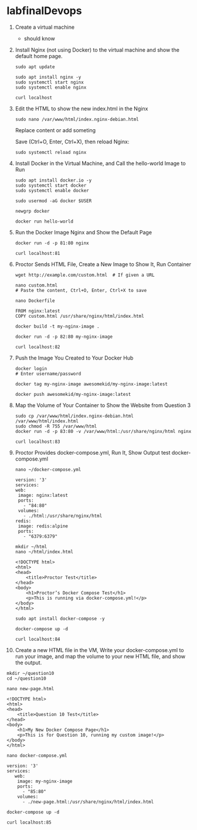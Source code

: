 # labfinalDevops

1. Create a virtual machine
   - should know
2. Install Nginx (not using Docker) to the virtual machine and show the default home page.
    ```
    sudo apt update
    ```
   ```
   sudo apt install nginx -y
   sudo systemctl start nginx
   sudo systemctl enable nginx
   ```
    ```
   curl localhost
    ```
3. Edit the HTML to show the new index.html in the Nginx
   ```
   sudo nano /var/www/html/index.nginx-debian.html
   ```
   Replace content or add someting 

   Save (Ctrl+O, Enter, Ctrl+X), then reload Nginx:
   ```
   sudo systemctl reload nginx
   ```
4. Install Docker in the Virtual Machine, and Call the hello-world Image to Run
   ```
   sudo apt install docker.io -y
   sudo systemctl start docker
   sudo systemctl enable docker
   ```
   ```
   sudo usermod -aG docker $USER
   ```
   ```
   newgrp docker
   ```
   ```
   docker run hello-world
   ```
5. Run the Docker Image Nginx and Show the Default Page
   ```
   docker run -d -p 81:80 nginx
   ```
   ```
   curl localhost:81
   ```
6. Proctor Sends HTML File, Create a New Image to Show It, Run Container
    ```
   wget http://example.com/custom.html  # If given a URL
    ```
   ```
   nano custom.html
   # Paste the content, Ctrl+O, Enter, Ctrl+X to save
   ```
   ```
   nano Dockerfile
   ```
   ```
   FROM nginx:latest
   COPY custom.html /usr/share/nginx/html/index.html
   ```
   ```
   docker build -t my-nginx-image .
   ```
   ```
   docker run -d -p 82:80 my-nginx-image
   ```
   ```
   curl localhost:82
   ```
7. Push the Image You Created to Your Docker Hub
   ```
   docker login
   # Enter username/password
    ```
    ```
   docker tag my-nginx-image awesomekid/my-nginx-image:latest
    ```
   ```
   docker push awesomekid/my-nginx-image:latest
   ```
8. Map the Volume of Your Container to Show the Website from Question 3
   ```
   sudo cp /var/www/html/index.nginx-debian.html /var/www/html/index.html
   sudo chmod -R 755 /var/www/html
   docker run -d -p 83:80 -v /var/www/html:/usr/share/nginx/html nginx
   ```
    ```
   curl localhost:83   
    ```
9. Proctor Provides docker-compose.yml, Run It, Show Output
   test docker-compose.yml
   ```
   nano ~/docker-compose.yml
   ```
   ```
   version: '3'
   services:
   web:
    image: nginx:latest
    ports:
      - "84:80"
    volumes:
      - ./html:/usr/share/nginx/html
   redis:
    image: redis:alpine
    ports:
      - "6379:6379"
   ```
   ```
   mkdir ~/html
   nano ~/html/index.html
   ```
   ```
   <!DOCTYPE html>
   <html>
   <head>
       <title>Proctor Test</title>
   </head>
   <body>
       <h1>Proctor’s Docker Compose Test</h1>
       <p>This is running via docker-compose.yml!</p>
   </body>
   </html>
   ```
   ```
   sudo apt install docker-compose -y
   ```
   ```
   docker-compose up -d
   ```
   ```
   curl localhost:84
   ```
10. Create a new HTML file in the VM, Write your docker-compose.yml to run your image, and map the volume to your new HTML file, and show the output.

   ```
   mkdir ~/question10
   cd ~/question10
   ```
   ```
   nano new-page.html
   ```   
   ```
   <!DOCTYPE html>
   <html>
   <head>
       <title>Question 10 Test</title>
   </head>
   <body>
       <h1>My New Docker Compose Page</h1>
       <p>This is for Question 10, running my custom image!</p>
   </body>
   </html>
   ```
   ```
   nano docker-compose.yml
   ```
   ```
   version: '3'
   services:
      web:
       image: my-nginx-image
       ports:
         - "85:80"
       volumes:
         - ./new-page.html:/usr/share/nginx/html/index.html
   ```
   ```
   docker-compose up -d
   ```
   ```
   curl localhost:85
   ```

   
